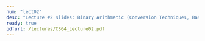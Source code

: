 ```yaml
---
num: "lect02"
desc: "Lecture #2 slides: Binary Arithmetic (Conversion Techniques, Basic Logic Functions)"
ready: true
pdfurl: /lectures/CS64_Lecture02.pdf
---
```


